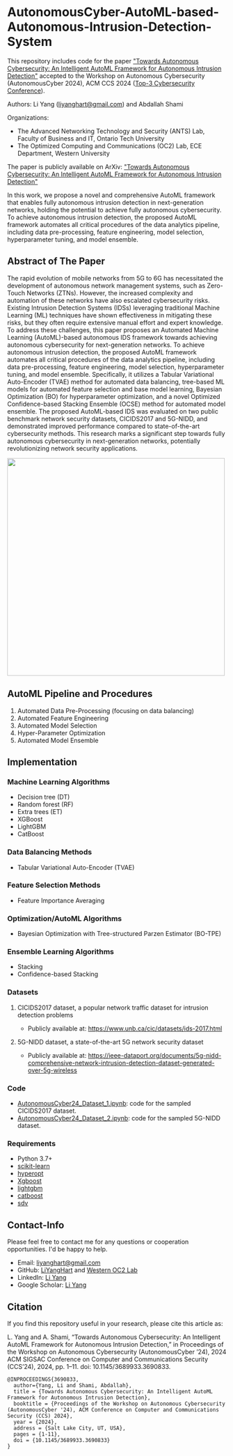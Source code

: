 # AutonomousCyber-AutoML-based-Autonomous-Intrusion-Detection-System
This repository includes code for the paper ["Towards Autonomous Cybersecurity: An Intelligent AutoML Framework for Autonomous Intrusion Detection"](https://arxiv.org/abs/2409.03141) accepted to the Workshop on Autonomous Cybersecurity (AutonomousCyber 2024), ACM CCS 2024 ([Top-3 Cybersecurity Conference](http://jianying.space/conference-ranking.html)).  

Authors: Li Yang (liyanghart@gmail.com) and Abdallah Shami  

Organizations: 
- The Advanced Networking Technology and Security (ANTS) Lab, Faculty of Business and IT, Ontario Tech University
- The Optimized Computing and Communications (OC2) Lab, ECE Department, Western University

The paper is publicly available on ArXiv: ["Towards Autonomous Cybersecurity: An Intelligent AutoML Framework for Autonomous Intrusion Detection"](https://arxiv.org/pdf/2409.03141)

In this work, we propose a novel and comprehensive AutoML framework that enables fully autonomous intrusion detection in next-generation networks, holding the potential to achieve fully autonomous cybersecurity. To achieve autonomous intrusion detection, the proposed AutoML framework automates all critical procedures of the data analytics pipeline, including data pre-processing, feature engineering, model selection, hyperparameter tuning, and model ensemble. 

## Abstract of The Paper
The rapid evolution of mobile networks from 5G to 6G has necessitated the development of autonomous network management systems, such as Zero-Touch Networks (ZTNs). However, the increased complexity and automation of these networks have also escalated cybersecurity risks. Existing Intrusion Detection Systems (IDSs) leveraging traditional Machine Learning (ML) techniques have shown effectiveness in mitigating these risks, but they often require extensive manual effort and expert knowledge. To address these challenges, this paper proposes an Automated Machine Learning (AutoML)-based autonomous IDS framework towards achieving autonomous cybersecurity for next-generation networks. To achieve autonomous intrusion detection, the proposed AutoML framework automates all critical procedures of the data analytics pipeline, including data pre-processing, feature engineering, model selection, hyperparameter tuning, and model ensemble. Specifically, it utilizes a Tabular Variational Auto-Encoder (TVAE) method for automated data balancing, tree-based ML models for automated feature selection and base model learning, Bayesian Optimization (BO) for hyperparameter optimization, and a novel Optimized Confidence-based Stacking Ensemble (OCSE) method for automated model ensemble. The proposed AutoML-based IDS was evaluated on two public benchmark network security datasets, CICIDS2017 and 5G-NIDD, and demonstrated improved performance compared to state-of-the-art cybersecurity methods. This research marks a significant step towards fully autonomous cybersecurity in next-generation networks, potentially revolutionizing network security applications.

<p float="left">
  <img src="https://github.com/Western-OC2-Lab/AutonomousCyber-AutoML-based-Autonomous-Intrusion-Detection-System/blob/main/Framework.jpg" width="500" />
</p>

## AutoML Pipeline and Procedures
1. Automated Data Pre-Processing (focusing on data balancing)
2. Automated Feature Engineering
3. Automated Model Selection
4. Hyper-Parameter Optimization
5. Automated Model Ensemble

## Implementation
### Machine Learning Algorithms  
* Decision tree (DT)
* Random forest (RF)
* Extra trees (ET)
* XGBoost  
* LightGBM  
* CatBoost

### Data Balancing Methods
* Tabular Variational Auto-Encoder (TVAE)

### Feature Selection Methods
* Feature Importance Averaging

### Optimization/AutoML Algorithms  
* Bayesian Optimization with Tree-structured Parzen Estimator (BO-TPE)

### Ensemble Learning Algorithms  
* Stacking
* Confidence-based Stacking

### Datasets 
1. CICIDS2017 dataset, a popular network traffic dataset for intrusion detection problems
   * Publicly available at: https://www.unb.ca/cic/datasets/ids-2017.html  
   
2. 5G-NIDD dataset, a state-of-the-art 5G network security dataset
   * Publicly available at: https://ieee-dataport.org/documents/5g-nidd-comprehensive-network-intrusion-detection-dataset-generated-over-5g-wireless

### Code  
* [AutonomousCyber24_Dataset_1.ipynb](https://github.com/Western-OC2-Lab/AutonomousCyber-AutoML-based-Autonomous-Intrusion-Detection-System/blob/main/AutonomousCyber24_Dataset_1.ipynb): code for the sampled CICIDS2017 dataset.  
* [AutonomousCyber24_Dataset_2.ipynb](https://github.com/Western-OC2-Lab/AutonomousCyber-AutoML-based-Autonomous-Intrusion-Detection-System/blob/main/AutonomousCyber24_Dataset_2.ipynb): code for the sampled 5G-NIDD dataset.
  

### Requirements  
* Python 3.7+ 
* [scikit-learn](https://scikit-learn.org/stable/)  
* [hyperopt](https://github.com/hyperopt/hyperopt)  
* [Xgboost](https://xgboost.readthedocs.io/en/latest/python/python_intro.html)
* [lightgbm](https://lightgbm.readthedocs.io/en/v3.3.2/Python-Intro.html)
* [catboost](https://xgboost.readthedocs.io/en/latest/python/python_intro.html)
* [sdv](https://docs.sdv.dev/sdv)

## Contact-Info
Please feel free to contact me for any questions or cooperation opportunities. I'd be happy to help.
* Email: [liyanghart@gmail.com](mailto:liyanghart@gmail.com)
* GitHub: [LiYangHart](https://github.com/LiYangHart) and [Western OC2 Lab](https://github.com/Western-OC2-Lab/)
* LinkedIn: [Li Yang](https://www.linkedin.com/in/li-yang-phd-65a190176/)  
* Google Scholar: [Li Yang](https://scholar.google.com.eg/citations?user=XEfM7bIAAAAJ&hl=en)

## Citation
If you find this repository useful in your research, please cite this article as:  

L. Yang and A. Shami, “Towards Autonomous Cybersecurity: An Intelligent AutoML Framework for Autonomous Intrusion Detection,” in Proceedings of the Workshop on Autonomous Cybersecurity (AutonomousCyber ’24), 2024 ACM SIGSAC Conference on Computer and Communications Security (CCS’24), 2024, pp. 1–11. doi: 10.1145/3689933.3690833.

```
@INPROCEEDINGS{3690833,
  author={Yang, Li and Shami, Abdallah},
  title = {Towards Autonomous Cybersecurity: An Intelligent AutoML Framework for Autonomous Intrusion Detection},
  booktitle = {Proceedings of the Workshop on Autonomous Cybersecurity (AutonomousCyber '24), ACM Conference on Computer and Communications Security (CCS) 2024},
  year = {2024},
  address = {Salt Lake City, UT, USA},
  pages = {1-11},
  doi = {10.1145/3689933.3690833}
}
```
